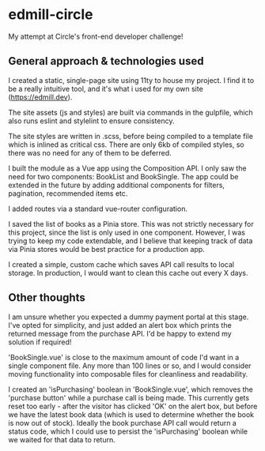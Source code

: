 # edmill-circle

My attempt at Circle's front-end developer challenge!

## General approach & technologies used

I created a static, single-page site using 11ty to house my project. I find it to be a really intuitive tool, and it's what i used for my own site (https://edmill.dev).

The site assets (js and styles) are built via commands in the gulpfile, which also runs eslint and stylelint to ensure consistency.

The site styles are written in .scss, before being compiled to a template file which is inlined as critical css. There are only 6kb of compiled styles, so there was no need for any of them to be deferred.

I built the module as a Vue app using the Composition API. I only saw the need for two components: BookList and BookSingle. The app could be extended in the future by adding additional components for filters, pagination, recommended items etc.

I added routes via a standard vue-router configuration.

I saved the list of books as a Pinia store. This was not strictly necessary for this project, since the list is only used in one component. However, I was trying to keep my code extendable, and I believe that keeping track of data via Pinia stores would be best practice for a production app.

I created a simple, custom cache which saves API call results to local storage. In production, I would want to clean this cache out every X days.

## Other thoughts

I am unsure whether you expected a dummy payment portal at this stage. I've opted for simplicity, and just added an alert box which prints the returned message from the purchase API. I'd be happy to extend my solution if required!

'BookSingle.vue' is close to the maximum amount of code I'd want in a single component file. Any more than 100 lines or so, and I would consider moving functionality into composable files for cleanliness and readability.

I created an 'isPurchasing' boolean in 'BookSingle.vue', which removes the 'purchase button' while a purchase call is being made. This currently gets reset too early - after the visitor has clicked 'OK' on the alert box, but before we have the latest book data (which is used to determine whether the book is now out of stock). Ideally the book purchase API call would return a status code, which I could use to persist the 'isPurchasing' boolean while we waited for that data to return.
